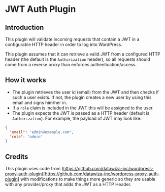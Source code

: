 # JWT Auth Plugin

## Introduction

This plugin will validate incoming requests that contain a JWT in a configurable HTTP header in order to log into WordPress.

This plugin assumes that it can retrieve a valid JWT from a configured HTTP header (the default is the `Authorization` header), so all requests should come from a reverse proxy than enforces authentication/access.

## How it works

* The plugin retrieves the user id (email) from the JWT and then checks if such a user exists. If not, the plugin creates a new user by using this email and signs him/her in.
* If a `role` claim is included in the JWT this will be assigned to the user.
* The plugin expects the JWT is passed as a HTTP header (default is `Authorization`). For example, the payload of JWT may look like:  

```json
{
  "email": "admin@example.com",
  "role": "admin"
}
```

## Credits

This plugin uses code from (https://github.com/datawiza-inc/wordpress-proxy-auth-plugin)[https://github.com/datawiza-inc/wordpress-proxy-auth-plugin] with modifications to make things more generic so they are usable with any provider/proxy that adds the JWT as a HTTP Header.